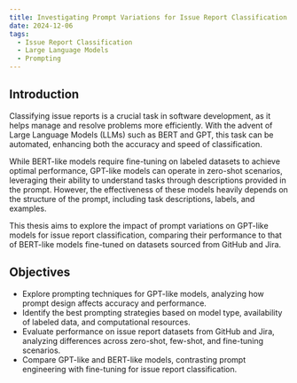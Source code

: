 ```yaml
---
title: Investigating Prompt Variations for Issue Report Classification with Large Language Models
date: 2024-12-06
tags:
  - Issue Report Classification
  - Large Language Models
  - Prompting
---
```


## Introduction
Classifying issue reports is a crucial task in software development, as it helps manage and resolve problems more efficiently. With the advent of Large Language Models (LLMs) such as BERT and GPT, this task can be automated, enhancing both the accuracy and speed of classification.

While BERT-like models require fine-tuning on labeled datasets to achieve optimal performance, GPT-like models can operate in zero-shot scenarios, leveraging their ability to understand tasks through descriptions provided in the prompt. However, the effectiveness of these models heavily depends on the structure of the prompt, including task descriptions, labels, and examples.

This thesis aims to explore the impact of prompt variations on GPT-like models for issue report classification, comparing their performance to that of BERT-like models fine-tuned on datasets sourced from GitHub and Jira.

## Objectives

- Explore prompting techniques for GPT-like models, analyzing how prompt design affects accuracy and performance.
- Identify the best prompting strategies based on model type, availability of labeled data, and computational resources.
- Evaluate performance on issue report datasets from GitHub and Jira, analyzing differences across zero-shot, few-shot, and fine-tuning scenarios.
- Compare GPT-like and BERT-like models, contrasting prompt engineering with fine-tuning for issue report classification.

<!--more-->